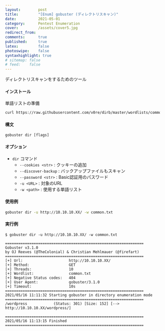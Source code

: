 ```yaml
---
layout:        post
title:         "[Enum] gobuster (ディレクトリスキャン)"
date:          2021-05-01
category:      Pentest Enumeration
cover:         /assets/cover5.jpg
redirect_from:
comments:      true
published:     true
latex:         false
photoswipe:    false
syntaxhighlight: true
# sitemap: false
# feed:    false
---
```


ディレクトリスキャンをするためのツール

#### インストール
単語リストの準備
```bash
curl https://raw.githubusercontent.com/v0re/dirb/master/wordlists/common.txt -O
```

#### 構文
```
gobuster dir [flags]
```

#### オプション

- `dir` コマンド
  - `--cookies <str>` : クッキーの追加
  - `--discover-backup` : バックアップファイルもスキャン
  - `--password <str>` : Basic認証用のパスワード
  - `-u <URL>` : 対象のURL
  - `-w <path>` : 使用する単語リスト


#### 使用例
```bash
gobuster dir -u http://10.10.10.XX/ -w common.txt
```

#### 実行例

```
$ gobuster dir -u http://10.10.10.XX/ -w common.txt

===============================================================
Gobuster v3.1.0
by OJ Reeves (@TheColonial) & Christian Mehlmauer (@firefart)
===============================================================
[+] Url:                     http://10.10.10.XX/
[+] Method:                  GET
[+] Threads:                 10
[+] Wordlist:                common.txt
[+] Negative Status codes:   404
[+] User Agent:              gobuster/3.1.0
[+] Timeout:                 10s
===============================================================
2021/05/16 11:11:32 Starting gobuster in directory enumeration mode
===============================================================
/wordpress            (Status: 301) [Size: 152] [--> http://10.10.10.XX/wordpress/]

===============================================================
2021/05/16 11:13:15 Finished
===============================================================
```

